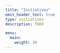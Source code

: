 ```yaml
---
title: "Initiatives"
omit_header_text: true
type: initiatives
description: TODO

menu:
  main:
    weight: 30
---
```


